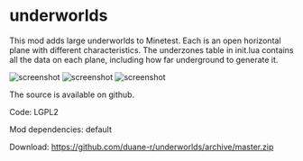 # underworlds

This mod adds large underworlds to Minetest. Each is an open horizontal plane with different characteristics. The underzones table in init.lua contains all the data on each plane, including how far underground to generate it.

![screenshot](https://raw.githubusercontent.com/duane-r/underworlds/master/screenshot-2.jpg)
![screenshot](https://raw.githubusercontent.com/duane-r/underworlds/master/screenshot-4.jpg)
![screenshot](https://raw.githubusercontent.com/duane-r/underworlds/master/screenshot-5.jpg)


The source is available on github.

Code: LGPL2

Mod dependencies: default

Download: https://github.com/duane-r/underworlds/archive/master.zip
